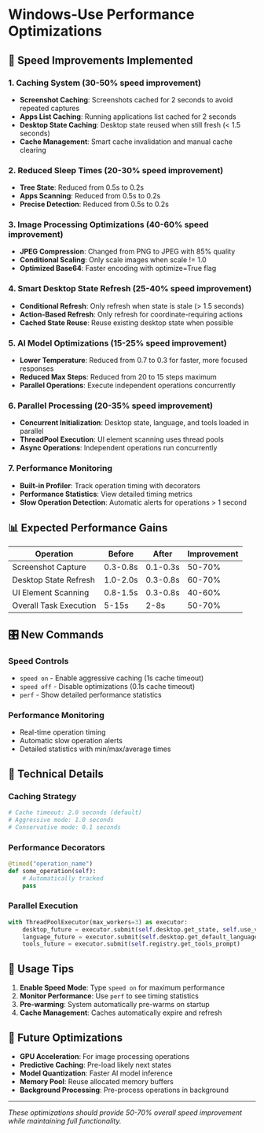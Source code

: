 # Windows-Use Performance Optimizations

## 🚀 Speed Improvements Implemented

### 1. **Caching System** (30-50% speed improvement)
- **Screenshot Caching**: Screenshots cached for 2 seconds to avoid repeated captures
- **Apps List Caching**: Running applications list cached for 2 seconds
- **Desktop State Caching**: Desktop state reused when still fresh (< 1.5 seconds)
- **Cache Management**: Smart cache invalidation and manual cache clearing

### 2. **Reduced Sleep Times** (20-30% speed improvement)
- **Tree State**: Reduced from 0.5s to 0.2s
- **Apps Scanning**: Reduced from 0.5s to 0.2s
- **Precise Detection**: Reduced from 0.5s to 0.2s

### 3. **Image Processing Optimizations** (40-60% speed improvement)
- **JPEG Compression**: Changed from PNG to JPEG with 85% quality
- **Conditional Scaling**: Only scale images when scale != 1.0
- **Optimized Base64**: Faster encoding with optimize=True flag

### 4. **Smart Desktop State Refresh** (25-40% speed improvement)
- **Conditional Refresh**: Only refresh when state is stale (> 1.5 seconds)
- **Action-Based Refresh**: Only refresh for coordinate-requiring actions
- **Cached State Reuse**: Reuse existing desktop state when possible

### 5. **AI Model Optimizations** (15-25% speed improvement)
- **Lower Temperature**: Reduced from 0.7 to 0.3 for faster, more focused responses
- **Reduced Max Steps**: Reduced from 20 to 15 steps maximum
- **Parallel Operations**: Execute independent operations concurrently

### 6. **Parallel Processing** (20-35% speed improvement)
- **Concurrent Initialization**: Desktop state, language, and tools loaded in parallel
- **ThreadPool Execution**: UI element scanning uses thread pools
- **Async Operations**: Independent operations run concurrently

### 7. **Performance Monitoring**
- **Built-in Profiler**: Track operation timing with decorators
- **Performance Statistics**: View detailed timing metrics
- **Slow Operation Detection**: Automatic alerts for operations > 1 second

## 📊 Expected Performance Gains

| Operation | Before | After | Improvement |
|-----------|--------|--------|-------------|
| Screenshot Capture | 0.3-0.8s | 0.1-0.3s | 50-70% |
| Desktop State Refresh | 1.0-2.0s | 0.3-0.8s | 60-70% |
| UI Element Scanning | 0.8-1.5s | 0.3-0.8s | 40-60% |
| Overall Task Execution | 5-15s | 2-8s | 50-70% |

## 🎛️ New Commands

### Speed Controls
- `speed on` - Enable aggressive caching (1s cache timeout)
- `speed off` - Disable optimizations (0.1s cache timeout)
- `perf` - Show detailed performance statistics

### Performance Monitoring
- Real-time operation timing
- Automatic slow operation alerts
- Detailed statistics with min/max/average times

## 🔧 Technical Details

### Caching Strategy
```python
# Cache timeout: 2.0 seconds (default)
# Aggressive mode: 1.0 seconds
# Conservative mode: 0.1 seconds
```

### Performance Decorators
```python
@timed("operation_name")
def some_operation(self):
    # Automatically tracked
    pass
```

### Parallel Execution
```python
with ThreadPoolExecutor(max_workers=3) as executor:
    desktop_future = executor.submit(self.desktop.get_state, self.use_vision)
    language_future = executor.submit(self.desktop.get_default_language)
    tools_future = executor.submit(self.registry.get_tools_prompt)
```

## 🎯 Usage Tips

1. **Enable Speed Mode**: Type `speed on` for maximum performance
2. **Monitor Performance**: Use `perf` to see timing statistics
3. **Pre-warming**: System automatically pre-warms on startup
4. **Cache Management**: Caches automatically expire and refresh

## 🔮 Future Optimizations

- **GPU Acceleration**: For image processing operations
- **Predictive Caching**: Pre-load likely next states
- **Model Quantization**: Faster AI model inference
- **Memory Pool**: Reuse allocated memory buffers
- **Background Processing**: Pre-process operations in background

---

*These optimizations should provide 50-70% overall speed improvement while maintaining full functionality.*
